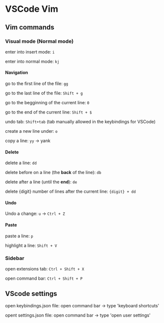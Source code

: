 # VSCode Vim

## Vim commands

### Visual mode (Normal mode)
enter into insert mode: `i`

enter into normal mode: `kj`

#### Navigation
go to the first line of the file: `gg`

go to the last line of the file: `Shift + g`

go to the begginning of the current line: `0`

go to the end of the current line: `Shift + $`

undo tab: `Shift+tab` (tab manually allowed in the keybindings for VSCode)

create a new line under: `o`

copy a line: `yy` -> yank

#### Delete 
delete a line: `dd`

delete before on a line (the **back** of the line): `db`

delete after a line (until the **end**): `de`

delete {digit} number of lines after the current line: `{digit} + dd`

#### Undo

Undo a change: `u` -> `Ctrl + Z`  

#### Paste

paste a line: `p`

highlight a line: `Shift + V`

### Sidebar
open extensions tab: `Ctrl + Shift + X`

open command bar: `Ctrl + Shift + P` 

## VScode settings
open keybindings.json file: open command bar -> type 'keyboard shortcuts'

opent settings.json file: open command bar -> type 'open user settings'

